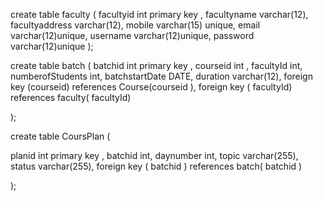 
create table  faculty
(
facultyid int primary key ,                                                                                                                                                                                                                                                                                                                      facultyname varchar(12),
 facultyaddress varchar(12),
mobile  varchar(15) unique,
email   varchar(12)unique,
username  varchar(12)unique,
password varchar(12)unique
);

create table  batch
(
batchid int primary key ,
courseid int ,
 facultyId int,
numberofStudents  int,
batchstartDate  DATE,
duration   varchar(12),
foreign key (courseid) references Course(courseid ),
foreign key ( facultyId) references faculty( facultyId)

);
     
create table  CoursPlan
(

planid int primary key ,
 batchid   int,
daynumber  int,
topic varchar(255),
status varchar(255),
foreign key ( batchid ) references   batch( batchid )

);
